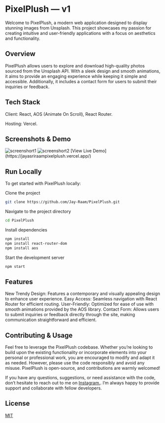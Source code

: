 # PixelPlush — v1

Welcome to PixelPlush, a modern web application designed to display stunning images from Unsplash. This project showcases my passion for creating intuitive and user-friendly applications with a focus on aesthetics and functionality.

## Overview

PixelPlush allows users to explore and download high-quality photos sourced from the Unsplash API. With a sleek design and smooth animations, it aims to provide an engaging experience while keeping it simple and accessible. Additionally, it includes a contact form for users to submit their inquiries or feedback.

## Tech Stack

Client: React, AOS (Animate On Scroll), React Router.

Hosting: Vercel.

## Screenshots & Demo
<img src="https://drive.google.com/file/d/1B3hxVurTVijNXDQJwkLTtbQf3e9SL1VN/view?usp=drive_link" alt="screenshort1" />
<img src="https://drive.google.com/file/d/1j4wYUpI3VK1V3WV8Jj4rbDHwPmQeIRP9/view?usp=drive_link" alt="screenshort2" />
[View Live Demo](https://jayasriraampixelplush.vercel.app/)

## Run Locally

To get started with PixelPlush locally:

Clone the project

```bash
git clone https://github.com/Jay-Raam/PixelPlush.git

```

Navigate to the project directory

```bash
cd PixelPlush
```

Install dependencies

```bash
npm install
npm install react-router-dom
npm install aos
```

Start the development server

```bash
npm start
```

## Features

New Trendy Design: Features a contemporary and visually appealing design to enhance user experience.
Easy Access: Seamless navigation with React Router for efficient routing.
User-Friendly: Optimized for ease of use with smooth animations provided by the AOS library.
Contact Form: Allows users to submit inquiries or feedback directly through the site, making communication straightforward and efficient.

## Contributing & Usage

Feel free to leverage the PixelPlush codebase. Whether you’re looking to build upon the existing functionality or incorporate elements into your personal or professional work, you are encouraged to modify and adapt it as needed. However, please use the code responsibly and avoid any misuse. PixelPlush is open-source, and contributions are warmly welcomed!

If you have any questions, suggestions, or need assistance with the code, don’t hesitate to reach out to me on [Instagram.](https://www.instagram.com/_ivanjay_/). I’m always happy to provide support and collaborate with fellow developers.

## License

[MIT](https://choosealicense.com/licenses/mit/)
